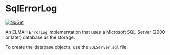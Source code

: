 # SqlErrorLog

[![NuGet][nuget-badge]][nuget-pkg]

An ELMAH `ErrorLog` implementation that uses a Microsoft SQL Server (2000 or
later) database as the storage.

To create the database objects, use the `SQLServer.sql` file.


[nuget-badge]: https://img.shields.io/nuget/v/elmah.sqlserver.svg
[nuget-pkg]: https://www.nuget.org/packages/elmah.sqlserver
